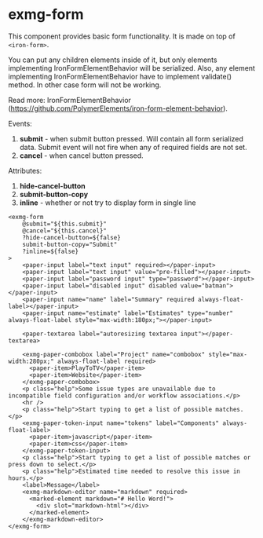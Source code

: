 # exmg-form

This component provides basic form functionality. It is made on top of ```<iron-form>```.

You can put any children elements inside of it, but only elements implementing IronFormElementBehavior will be serialized.
Also, any element implementing IronFormElementBehavior have to implement validate() method. In other case form will not be working.

Read more: IronFormElementBehavior (https://github.com/PolymerElements/iron-form-element-behavior).

Events:
1. **submit** - when submit button pressed. Will contain all form serialized data. Submit event will not fire when any of required fields are not set. 
2. **cancel** - when cancel button pressed.

Attributes:
1. **hide-cancel-button**
2. **submit-button-copy**
3. **inline** - whether or not try to display form in single line

```
<exmg-form
    @submit="${this.submit}"
    @cancel="${this.cancel}"
    ?hide-cancel-button=${false}
    submit-button-copy="Submit"
    ?inline=${false}
>
    <paper-input label="text input" required></paper-input>
    <paper-input label="text input" value="pre-filled"></paper-input>
    <paper-input label="password input" type="password"></paper-input>
    <paper-input label="disabled input" disabled value="batman"></paper-input>
    <paper-input name="name" label="Summary" required always-float-label></paper-input>
    <paper-input name="estimate" label="Estimates" type="number" always-float-label style="max-width:180px;"></paper-input>

    <paper-textarea label="autoresizing textarea input"></paper-textarea>

    <exmg-paper-combobox label="Project" name="combobox" style="max-width:280px;" always-float-label required>
      <paper-item>PlayToTV</paper-item>
      <paper-item>Website</paper-item>
    </exmg-paper-combobox>
    <p class="help">Some issue types are unavailable due to incompatible field configuration and/or workflow associations.</p>
    <hr />
    <p class="help">Start typing to get a list of possible matches.</p>
    <exmg-paper-token-input name="tokens" label="Components" always-float-label>
      <paper-item>javascript</paper-item>
      <paper-item>css</paper-item>
    </exmg-paper-token-input>
    <p class="help">Start typing to get a list of possible matches or press down to select.</p>
    <p class="help">Estimated time needed to resolve this issue in hours.</p>
    <label>Message</label>
    <exmg-markdown-editor name="markdown" required>
      <marked-element markdown="# Hello Word!">
        <div slot="markdown-html"></div>
      </marked-element>
    </exmg-markdown-editor>
</exmg-form>
```
